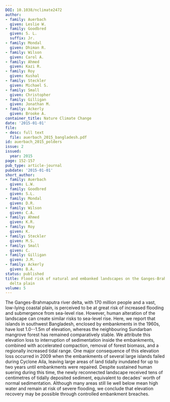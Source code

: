 ```yaml
---
DOI: 10.1038/nclimate2472
author:
- family: Auerbach
  given: Leslie W.
- family: Goodbred
  given: S. L.
  suffix: Jr.
- family: Mondal
  given: Dhiman R.
- family: Wilson
  given: Carol A.
- family: Ahmed
  given: Kazi R.
- family: Roy
  given: Kushal
- family: Steckler
  given: Michael S.
- family: Small
  given: Christopher
- family: Gilligan
  given: Jonathan M.
- family: Ackerly
  given: Brooke A.
container_title: Nature Climate Change
date: '2015-01-01'
file:
- desc: full text
  file: auerbach_2015_bangladesh.pdf
id: auerbach_2015_polders
issue: 2
issued:
  year: 2015
page: 152-157
pub_type: article-journal
pubdate: '2015-01-01'
short_author:
- family: Auerbach
  given: L.W.
- family: Goodbred
  given: S.L.
- family: Mondal
  given: D.R.
- family: Wilson
  given: C.A.
- family: Ahmed
  given: K.R.
- family: Roy
  given: K.
- family: Steckler
  given: M.S.
- family: Small
  given: C.
- family: Gilligan
  given: J.M.
- family: Ackerly
  given: B.A.
status: published
title: Flood risk of natural and embanked landscapes on the Ganges-Brahmaputra tidal
  delta plain
volume: 5
---
```

The Ganges-Brahmaputra river delta, with 170 million people and a vast, low-lying coastal plain, is perceived to be at great risk of increased flooding and submergence from sea-level rise. However, human alteration of the landscape can create similar risks to sea-level rise. Here, we report that islands in southwest Bangladesh, enclosed by embankments in the 1960s, have lost 1.0--1.5m of elevation, whereas the neighbouring Sundarban mangrove forest has remained comparatively stable. We attribute this elevation loss to interruption of sedimentation inside the embankments, combined with accelerated compaction, removal of forest biomass, and a regionally increased tidal range. One major consequence of this elevation loss occurred in 2009 when the embankments of several large islands failed during Cyclone Aila, leaving large areas of land tidally inundated for up to two years until embankments were repaired. Despite sustained human suering during this time, the newly reconnected landscape received tens of centimetres of tidally deposited sediment, equivalent to decades&#x27; worth of normal sedimentation. Although many areas still lie well below mean high water and remain at risk of severe flooding, we conclude that elevation recovery may be possible through controlled embankment breaches.
